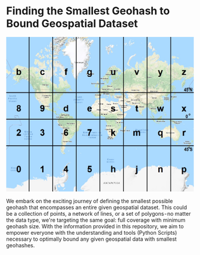 # Finding the Smallest Geohash to Bound Geospatial Dataset
<p align="center">
  <img src="https://github.com/akhilchibber/Smallest-Geohash/blob/main/geohash.jpeg?raw=true" alt="earthml Logo">
</p>

We embark on the exciting journey of defining the smallest possible geohash that encompasses an entire given geospatial dataset. This could be a collection of points, a network of lines, or a set of polygons - no matter the data type, we're targeting the same goal: full coverage with minimum geohash size. With the information provided in this repository, we aim to empower everyone with the understanding and tools (Python Scripts) necessary to optimally bound any given geospatial data with smallest geohashes.

